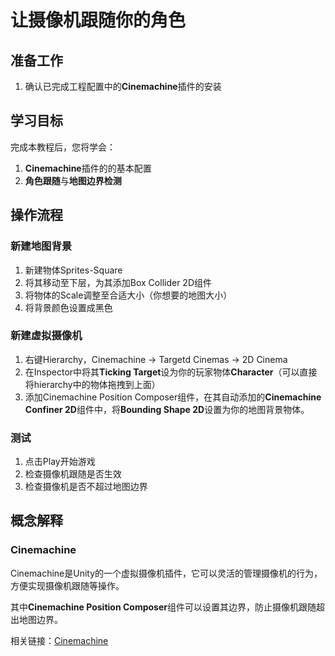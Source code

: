 # 让摄像机跟随你的角色

## 准备工作

1. 确认已完成工程配置中的**Cinemachine**插件的安装

## 学习目标

完成本教程后，您将学会：

1. **Cinemachine**插件的的基本配置
2. **角色跟随**与**地图边界检测**

## 操作流程

### 新建地图背景

1. 新建物体Sprites-Square
2. 将其移动至下层，为其添加Box Collider 2D组件
3. 将物体的Scale调整至合适大小（你想要的地图大小）
4. 将背景颜色设置成黑色

### 新建虚拟摄像机

1. 右键Hierarchy，Cinemachine $\rightarrow$ Targetd Cinemas $\rightarrow$ 2D Cinema
2. 在Inspector中将其**Ticking Target**设为你的玩家物体**Character**（可以直接将hierarchy中的物体拖拽到上面）
3. 添加Cinemachine Position Composer组件，在其自动添加的**Cinemachine Confiner 2D**组件中，将**Bounding Shape 2D**设置为你的地图背景物体。

### 测试

1. 点击Play开始游戏
2. 检查摄像机跟随是否生效
3. 检查摄像机是否不超过地图边界

## 概念解释

### Cinemachine

Cinemachine是Unity的一个虚拟摄像机插件，它可以灵活的管理摄像机的行为，方便实现摄像机跟随等操作。

其中**Cinemachine Position Composer**组件可以设置其边界，防止摄像机跟随超出地图边界。

相关链接：[Cinemachine](https://docs.unity.cn/Packages/com.unity.cinemachine@2.9/manual/index.html)